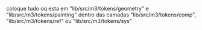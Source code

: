 coloque tudo oq esta em "lib/src/m3/tokens/geometry" e "lib/src/m3/tokens/painting" dentro das camadas "lib/src/m3/tokens/comp", "lib/src/m3/tokens/ref" ou "lib/src/m3/tokens/sys"
